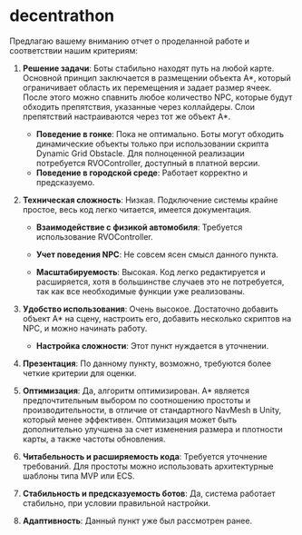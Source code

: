 # decentrathon

Предлагаю вашему вниманию отчет о проделанной работе и соответствии нашим критериям:

1. **Решение задачи**: Боты стабильно находят путь на любой карте. Основной принцип заключается в размещении объекта A*, который ограничивает область их перемещения и задает размер ячеек. После этого можно спавнить любое количество NPC, которые будут обходить препятствия, указанные через коллайдеры. Слои препятствий настраиваются через тот же объект A*.

   - **Поведение в гонке**: Пока не оптимально. Боты могут обходить динамические объекты только при использовании скрипта Dynamic Grid Obstacle. Для полноценной реализации потребуется RVOController, доступный в платной версии.
   - **Поведение в городской среде**: Работает корректно и предсказуемо.

2. **Техническая сложность**: Низкая. Подключение системы крайне простое, весь код легко читается, имеется документация.

   - **Взаимодействие с физикой автомобиля**: Требуется использование RVOController.
   - **Учет поведения NPC**: Не совсем ясен смысл данного пункта.

   - **Масштабируемость**: Высокая. Код легко редактируется и расширяется, хотя в большинстве случаев это не потребуется, так как все необходимые функции уже реализованы.

3. **Удобство использования**: Очень высокое. Достаточно добавить объект A* на сцену, настроить его, добавить несколько скриптов на NPC, и можно начинать работу.

   - **Настройка сложности**: Этот пункт нуждается в уточнении.

4. **Презентация**: По данному пункту, возможно, требуются более четкие критерии для оценки.

5. **Оптимизация**: Да, алгоритм оптимизирован. A* является предпочтительным выбором по соотношению простоты и производительности, в отличие от стандартного NavMesh в Unity, который менее эффективен. Оптимизация может быть дополнительно улучшена за счет изменения размера и плотности карты, а также частоты обновления.

6. **Читабельность и расширяемость кода**: Требуется уточнение требований. Для простоты можно использовать архитектурные шаблоны типа MVP или ECS.

7. **Стабильность и предсказуемость ботов**: Да, система работает стабильно, при условии правильной настройки.

8. **Адаптивность**: Данный пункт уже был рассмотрен ранее.
